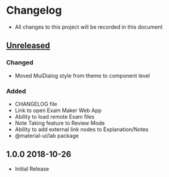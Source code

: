 # Changelog

- All changes to this project will be recorded in this document

## [Unreleased]

### Changed

- Moved MuiDialog style from theme to component level

### Added

- CHANGELOG file
- Link to open Exam Maker Web App
- Ability to load remote Exam files
- Note Taking feature to Review Mode
- Ability to add external link nodes to Explanation/Notes
- @material-ui/lab package

## 1.0.0 2018-10-26

- Initial Release

[unreleased]: https://github.com/benjaminadk/electron-exam/compare/v1.0.0...HEAD
